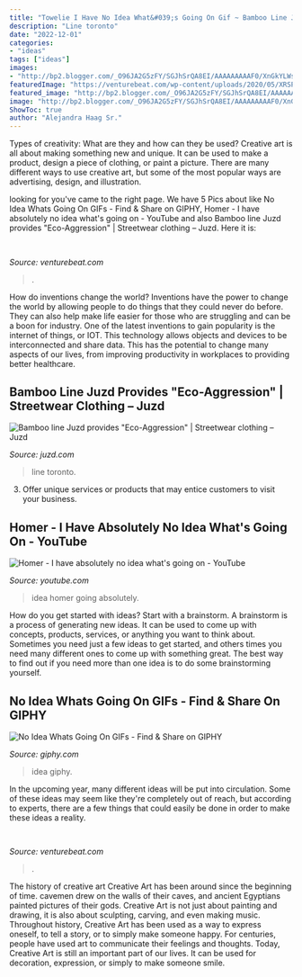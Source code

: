 ```yaml
---
title: "Towelie I Have No Idea What&#039;s Going On Gif ~ Bamboo Line Juzd Provides &quot;eco-aggression&quot;"
description: "Line toronto"
date: "2022-12-01"
categories:
- "ideas"
tags: ["ideas"]
images:
- "http://bp2.blogger.com/_O96JA2G5zFY/SGJhSrQA8EI/AAAAAAAAAF0/XnGkYLWsMjA/s400/boxes.JPG"
featuredImage: "https://venturebeat.com/wp-content/uploads/2020/05/XRSPACE_MANOVA_Scene_Watch_02_D.jpg"
featured_image: "http://bp2.blogger.com/_O96JA2G5zFY/SGJhSrQA8EI/AAAAAAAAAF0/XnGkYLWsMjA/s400/boxes.JPG"
image: "http://bp2.blogger.com/_O96JA2G5zFY/SGJhSrQA8EI/AAAAAAAAAF0/XnGkYLWsMjA/s400/boxes.JPG"
ShowToc: true
author: "Alejandra Haag Sr."
---
```



Types of creativity: What are they and how can they be used?
Creative art is all about making something new and unique. It can be used to make a product, design a piece of clothing, or paint a picture. There are many different ways to use creative art, but some of the most popular ways are advertising, design, and illustration.

	

		
looking for  you've came to the right page. We have 5 Pics about  like No Idea Whats Going On GIFs - Find &amp; Share on GIPHY, Homer - I have absolutely no idea what&#039;s going on - YouTube and also Bamboo line Juzd provides &quot;Eco-Aggression&quot; | Streetwear clothing – Juzd. Here it is:
		
    
## 

<img loading=lazy src="https://venturebeat.com/wp-content/uploads/2020/05/XRSPACE_MANOVA_Scene_Watch_02_D.jpg" onerror="this.onerror=null;this.src='https://tse2.mm.bing.net/th?id=OIP.MN1qV-zxN4ynryLEX4dRrgHaDt&amp;pid=15.1';" alt="">

_Source: venturebeat.com_

>. 

	

How do inventions change the world?
Inventions have the power to change the world by allowing people to do things that they could never do before. They can also help make life easier for those who are struggling and can be a boon for industry. One of the latest inventions to gain popularity is the internet of things, or IOT. This technology allows objects and devices to be interconnected and share data. This has the potential to change many aspects of our lives, from improving productivity in workplaces to providing better healthcare.

    
## Bamboo Line Juzd Provides &quot;Eco-Aggression&quot; | Streetwear Clothing – Juzd

<img loading=lazy src="http://bp2.blogger.com/_O96JA2G5zFY/SGJhSrQA8EI/AAAAAAAAAF0/XnGkYLWsMjA/s400/boxes.JPG" onerror="this.onerror=null;this.src='https://tse3.mm.bing.net/th?id=OIP.IK0X4i2_keNLx82e9nUdtgAAAA&amp;pid=15.1';" alt="Bamboo line Juzd provides &quot;Eco-Aggression&quot; | Streetwear clothing – Juzd">

_Source: juzd.com_

>line toronto. 

	

3. Offer unique services or products that may entice customers to visit your business.

    
## Homer - I Have Absolutely No Idea What&#039;s Going On - YouTube

<img loading=lazy src="https://i.ytimg.com/vi/EpcYAvvYLFI/hqdefault.jpg" onerror="this.onerror=null;this.src='https://tse3.mm.bing.net/th?id=OIP.l89Y-TsdkmbgqNB9IsezPwEsDh&amp;pid=15.1';" alt="Homer - I have absolutely no idea what&#039;s going on - YouTube">

_Source: youtube.com_

>idea homer going absolutely. 

	

How do you get started with ideas?
Start with a brainstorm. A brainstorm is a process of generating new ideas. It can be used to come up with concepts, products, services, or anything you want to think about. Sometimes you need just a few ideas to get started, and others times you need many different ones to come up with something great. The best way to find out if you need more than one idea is to do some brainstorming yourself.

    
## No Idea Whats Going On GIFs - Find &amp; Share On GIPHY

<img loading=lazy src="https://media.giphy.com/media/Pshb1rIQ8iRy/giphy.gif" onerror="this.onerror=null;this.src='https://tse4.mm.bing.net/th?id=OIP.RnHD29N2MZnbL9cb-KZyVAHaEK&amp;pid=15.1';" alt="No Idea Whats Going On GIFs - Find &amp; Share on GIPHY">

_Source: giphy.com_

>idea giphy. 

	

In the upcoming year, many different ideas will be put into circulation. Some of these ideas may seem like they're completely out of reach, but according to experts, there are a few things that could easily be done in order to make these ideas a reality.

    
## 

<img loading=lazy src="https://venturebeat.com/wp-content/uploads/2019/05/dominic-mallinson-vr-takeaway-3.png" onerror="this.onerror=null;this.src='https://tse3.mm.bing.net/th?id=OIP.G5bcXkzrFNjzxKnjL5b-bwHaEE&amp;pid=15.1';" alt="">

_Source: venturebeat.com_

>. 

	

The history of creative art
Creative Art has been around since the beginning of time. cavemen drew on the walls of their caves, and ancient Egyptians painted pictures of their gods. Creative Art is not just about painting and drawing, it is also about sculpting, carving, and even making music.
Throughout history, Creative Art has been used as a way to express oneself, to tell a story, or to simply make someone happy. For centuries, people have used art to communicate their feelings and thoughts. Today, Creative Art is still an important part of our lives. It can be used for decoration, expression, or simply to make someone smile.

